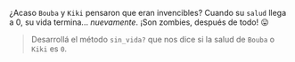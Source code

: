 ¿Acaso `Bouba` y `Kiki` pensaron que eran invencibles? Cuando su `salud` llega a 0, su vida termina... _nuevamente_. ¡Son zombies, después de todo! :stuck_out_tongue:

> Desarrollá el método `sin_vida?` que nos dice si la salud de `Bouba` o `Kiki` es `0`.